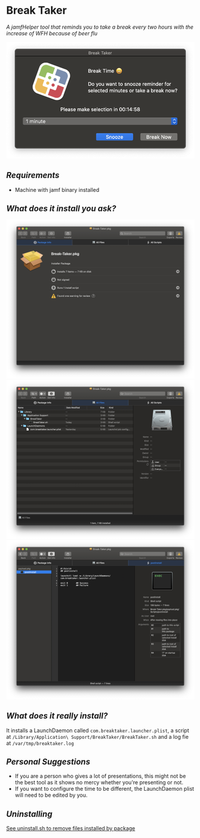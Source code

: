 # Break Taker

*A jamfHelper tool that reminds you to take a break every two hours with the increase of WFH because of beer flu*

![](Images/breaktaker.png)

*Requirements*
---
- Machine with jamf binary installed

*What does it install you ask?*
---
![](Images/package-info.png)
![](Images/install-files.png)
![](Images/postinstall.png)

*What does it really install?*
---
It installs a LaunchDaemon called `com.breaktaker.launcher.plist`, a script at `/Library/Application\ Support/BreakTaker/BreakTaker.sh` and a log fie at `/var/tmp/breaktaker.log`


*Personal Suggestions*
---
- If you are a person who gives a lot of presentations, this might not be the best tool as it shows no mercy whether you're presenting or not.
- If you want to configure the time to be different, the LaunchDaemon plist will need to be edited by you.

*Uninstalling*
---
[See uninstall.sh to remove files installed by package](/uninstall.sh)
